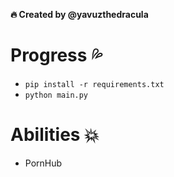 **🔥 Created by @yavuzthedracula**

# Progress 💦
- `pip install -r requirements.txt`
- `python main.py`

# Abilities 💥
- PornHub
